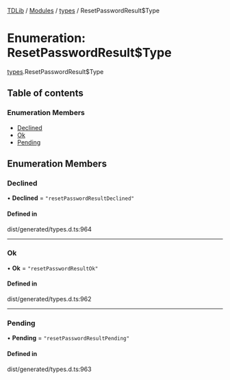 [TDLib](../README.md) / [Modules](../modules.md) / [types](../modules/types.md) / ResetPasswordResult$Type

# Enumeration: ResetPasswordResult$Type

[types](../modules/types.md).ResetPasswordResult$Type

## Table of contents

### Enumeration Members

- [Declined](types.ResetPasswordResult_Type.md#declined)
- [Ok](types.ResetPasswordResult_Type.md#ok)
- [Pending](types.ResetPasswordResult_Type.md#pending)

## Enumeration Members

### Declined

• **Declined** = ``"resetPasswordResultDeclined"``

#### Defined in

dist/generated/types.d.ts:964

___

### Ok

• **Ok** = ``"resetPasswordResultOk"``

#### Defined in

dist/generated/types.d.ts:962

___

### Pending

• **Pending** = ``"resetPasswordResultPending"``

#### Defined in

dist/generated/types.d.ts:963
